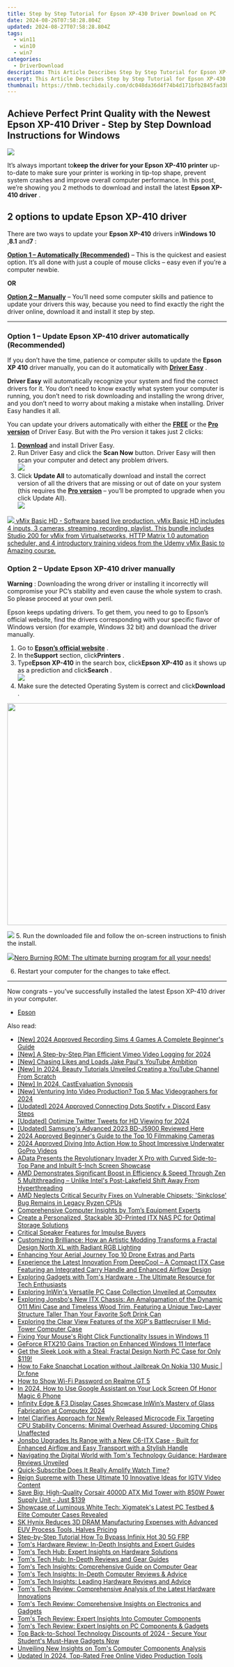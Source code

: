 ```yaml
---
title: Step by Step Tutorial for Epson XP-430 Driver Download on PC
date: 2024-08-26T07:58:28.804Z
updated: 2024-08-27T07:58:28.804Z
tags:
  - win11
  - win10
  - win7
categories:
  - DriverDownload
description: This Article Describes Step by Step Tutorial for Epson XP-430 Driver Download on PC
excerpt: This Article Describes Step by Step Tutorial for Epson XP-430 Driver Download on PC
thumbnail: https://thmb.techidaily.com/dc048da36d4f74b4d171bfb2845fad3bf8d729c04e77596617ba912c21778696.jpg
---
```


## Achieve Perfect Print Quality with the Newest Epson XP-410 Driver - Step by Step Download Instructions for Windows

![](https://images.drivereasy.com/wp-content/uploads/2019/01/img_5c36f125db1db-300x280.jpg)

 It’s always important to**keep the driver for your Epson XP-410 printer** up-to-date to make sure your printer is working in tip-top shape, prevent system crashes and improve overall computer performance. In this post, we’re showing you 2 methods to download and install the latest **Epson XP-410 driver** .

## 2 options to update **Epson XP-410 driver**

 There are two ways to update your **Epson XP-410**  drivers in**Windows 10** ,**8.1** and**7** :

[**Option 1 – Automatically (Recommended)**](https://www.drivereasy.com/knowledge/epson-xp-410-driver-downloads-for-windows-step-by-step/#O1) – This is the quickest and easiest option. It’s all done with just a couple of mouse clicks – easy even if you’re a computer newbie.

**OR**

[**Option 2 – Manually**](https://tools.techidaily.com/drivereasy/download/) – You’ll need some computer skills and patience to update your drivers this way, because you need to find exactly the right the driver online, download it and install it step by step.

---

### **Option 1 – Update Epson XP-410 driver** **automatically (Recommended)**

 If you don’t have the time, patience or computer skills to update the **Epson XP 410**  driver manually, you can do it automatically with **[Driver Easy](https://tools.techidaily.com/drivereasy/download/)**  .

**Driver Easy** will automatically recognize your system and find the correct drivers for it. You don’t need to know exactly what system your computer is running, you don’t need to risk downloading and installing the wrong driver, and you don’t need to worry about making a mistake when installing. Driver Easy handles it all.

 You can update your drivers automatically with either the **[FREE](https://tools.techidaily.com/drivereasy/download/)**  or the **[Pro version](https://tools.techidaily.com/drivereasy/download/)**  of Driver Easy. But with the Pro version it takes just 2 clicks:

1. **[Download](https://tools.techidaily.com/drivereasy/download/)**  and install Driver Easy.
2. Run Driver Easy and click the **Scan Now** button. Driver Easy will then scan your computer and detect any problem drivers.  
![](https://images.drivereasy.com/wp-content/uploads/2019/01/img_5c36f8b6118be.jpg)
3. Click **Update All** to automatically download and install the correct version of all the drivers that are missing or out of date on your system (this requires the **[Pro version](https://tools.techidaily.com/drivereasy/download/)**  – you’ll be prompted to upgrade when you click Update All).  
![](https://images.drivereasy.com/wp-content/uploads/2019/01/img_5c36f88e80359.jpg)

<!-- affiliate ads begin -->
<a href="https://secure.2checkout.com/order/checkout.php?PRODS=4718728&QTY=1&AFFILIATE=108875&CART=1"> <img src="https://secure.avangate.com/images/merchant/ce9a6fb2becc2d235e62b125e9260102/products/vMixCallScreenshot1-large.jpg" border="0"> vMix Basic HD - Software based live production. vMix Basic HD includes 4 inputs, 3 cameras, streaming, recording, playlist. 
This bundle includes Studio 200 for vMix from Virtualsetworks, HTTP Matrix 1.0 automation scheduler, and 4 introductory training videos from the Udemy vMix Basic to Amazing course. </a>
<!-- affiliate ads end -->
### Option 2 – Update **Epson XP-410 driver**  manually

**Warning** : Downloading the wrong driver or installing it incorrectly will compromise your PC’s stability and even cause the whole system to crash. So please proceed at your own peril.

 Epson keeps updating drivers. To get them, you need to go to Epson’s official website, find the drivers corresponding with your specific flavor of Windows version (for example, Windows 32 bit) and download the driver manually.

1. Go to **[Epson’s official website](https://epson.com/usa)**  .
2. In the**Support** section, click**Printers** .
3. Type**Epson XP-410** in the search box, click**Epson XP-410** as it shows up as a prediction and click**Search** .  
![](https://images.drivereasy.com/wp-content/uploads/2019/01/img_5c36ff8484b3c.jpg)
4. Make sure the detected Operating System is correct and click**Download** .  
<!-- affiliate ads begin -->
<a href="https://coinrule.sjv.io/c/5597632/1958379/18409" target="_top" id="1958379"><img src="//a.impactradius-go.com/display-ad/18409-1958379" border="0" alt="" width="856" height="508"/></a><img height="0" width="0" src="https://imp.pxf.io/i/5597632/1958379/18409" style="position:absolute;visibility:hidden;" border="0" />
<!-- affiliate ads end -->
![](https://images.drivereasy.com/wp-content/uploads/2019/01/img_5c37008ced976.jpg)
5. Run the downloaded file and follow the on-screen instructions to finish the install.
<!-- affiliate ads begin -->
<a href="https://store.nero.com/order/checkout.php?PRODS=39694080&QTY=1&AFFILIATE=108875&CART=1"><img src="http://cdnwww.nero.com/nero-com-wAssets/img/banners/2023/nbr/fire/Screenshot_1red_gb.jpg" border="0">Nero Burning ROM:
The ultimate burning program for all your needs!</a>
<!-- affiliate ads end -->
6. Restart your computer for the changes to take effect.

---

 Now congrats – you’ve successfully installed the latest Epson XP-410 driver in your computer.

* [Epson](https://tools.techidaily.com/drivereasy/download/)

<ins class="adsbygoogle"
     style="display:block"
     data-ad-format="autorelaxed"
     data-ad-client="ca-pub-7571918770474297"
     data-ad-slot="1223367746"></ins>



<ins class="adsbygoogle"
     style="display:block"
     data-ad-client="ca-pub-7571918770474297"
     data-ad-slot="8358498916"
     data-ad-format="auto"
     data-full-width-responsive="true"></ins>

<span class="atpl-alsoreadstyle">Also read:</span>
<div><ul>
<li><a href="https://screen-mirroring-recording.techidaily.com/new-2024-approved-recording-sims-4-games-a-complete-beginners-guide/"><u>[New] 2024 Approved  Recording Sims 4 Games  A Complete Beginner's Guide</u></a></li>
<li><a href="https://on-screen-recording.techidaily.com/new-a-step-by-step-plan-efficient-vimeo-video-logging-for-2024/"><u>[New] A Step-by-Step Plan  Efficient Vimeo Video Logging for 2024</u></a></li>
<li><a href="https://youtube-docs.techidaily.com/hasing-likes-and-loads-jake-pauls-youtube-ambition/"><u>[New] Chasing Likes and Loads  Jake Paul's YouTube Ambition</u></a></li>
<li><a href="https://facebook-video-share.techidaily.com/new-in-2024-beauty-tutorials-unveiled-creating-a-youtube-channel-from-scratch/"><u>[New] In 2024, Beauty Tutorials Unveiled  Creating a YouTube Channel From Scratch</u></a></li>
<li><a href="https://desktop-recording.techidaily.com/new-in-2024-castevaluation-synopsis/"><u>[New] In 2024, CastEvaluation Synopsis</u></a></li>
<li><a href="https://fox-glue.techidaily.com/new-venturing-into-video-production-top-5-mac-videographers-for-2024/"><u>[New] Venturing Into Video Production? Top 5 Mac Videographers for 2024</u></a></li>
<li><a href="https://discord-videos.techidaily.com/updated-2024-approved-connecting-dots-spotify-plus-discord-easy-steps/"><u>[Updated] 2024 Approved  Connecting Dots  Spotify + Discord Easy Steps</u></a></li>
<li><a href="https://twitter-videos.techidaily.com/updated-optimize-twitter-tweets-for-hd-viewing-for-2024/"><u>[Updated] Optimize Twitter Tweets for HD Viewing for 2024</u></a></li>
<li><a href="https://fox-cloud.techidaily.com/updated-samsungs-advanced-2023-bd-j5900-reviewed-here/"><u>[Updated] Samsung's Advanced 2023 BD-J5900 Reviewed Here</u></a></li>
<li><a href="https://fox-hovers.techidaily.com/2024-approved-beginners-guide-to-the-top-10-filmmaking-cameras/"><u>2024 Approved  Beginner's Guide to the Top 10 Filmmaking Cameras</u></a></li>
<li><a href="https://vp-tips.techidaily.com/2024-approved-diving-into-action-how-to-shoot-impressive-underwater-gopro-videos/"><u>2024 Approved  Diving Into Action  How to Shoot Impressive Underwater GoPro Videos</u></a></li>
<li><a href="https://hardware-help.techidaily.com/adata-presents-the-revolutionary-invader-x-pro-with-curved-side-to-top-pane-and-inbuilt-5-inch-screen-showcase/"><u>AData Presents the Revolutionary Invader X Pro with Curved Side-to-Top Pane and Inbuilt 5-Inch Screen Showcase</u></a></li>
<li><a href="https://hardware-help.techidaily.com/amd-demonstrates-significant-boost-in-efficiency-and-speed-through-zen-5-multithreading-unlike-intels-post-lakefield-shift-away-from-hyperthreading/"><u>AMD Demonstrates Significant Boost in Efficiency & Speed Through Zen 5 Multithreading – Unlike Intel's Post-Lakefield Shift Away From Hyperthreading</u></a></li>
<li><a href="https://hardware-help.techidaily.com/amd-neglects-critical-security-fixes-on-vulnerable-chipsets-sinkclose-bug-remains-in-legacy-ryzen-cpus/"><u>AMD Neglects Critical Security Fixes on Vulnerable Chipsets; 'Sinkclose' Bug Remains in Legacy Ryzen CPUs</u></a></li>
<li><a href="https://hardware-help.techidaily.com/comprehensive-computer-insights-by-toms-equipment-experts/"><u>Comprehensive Computer Insights by Tom’s Equipment Experts</u></a></li>
<li><a href="https://hardware-help.techidaily.com/create-a-personalized-stackable-3d-printed-itx-nas-pc-for-optimal-storage-solutions/"><u>Create a Personalized, Stackable 3D-Printed ITX NAS PC for Optimal Storage Solutions</u></a></li>
<li><a href="https://buynow-tips.techidaily.com/critical-speaker-features-for-impulse-buyers/"><u>Critical Speaker Features for Impulse Buyers</u></a></li>
<li><a href="https://hardware-help.techidaily.com/customizing-brilliance-how-an-artistic-modding-transforms-a-fractal-design-north-xl-with-radiant-rgb-lighting/"><u>Customizing Brilliance: How an Artistic Modding Transforms a Fractal Design North XL with Radiant RGB Lighting</u></a></li>
<li><a href="https://extra-lessons.techidaily.com/enhancing-your-aerial-journey-top-10-drone-extras-and-parts/"><u>Enhancing Your Aerial Journey  Top 10 Drone Extras and Parts</u></a></li>
<li><a href="https://hardware-help.techidaily.com/experience-the-latest-innovation-from-deepcool-a-compact-itx-case-featuring-an-integrated-carry-handle-and-enhanced-airflow-design/"><u>Experience the Latest Innovation From DeepCool – A Compact ITX Case Featuring an Integrated Carry Handle and Enhanced Airflow Design</u></a></li>
<li><a href="https://hardware-help.techidaily.com/exploring-gadgets-with-toms-hardware-the-ultimate-resource-for-tech-enthusiasts/"><u>Exploring Gadgets with Tom's Hardware - The Ultimate Resource for Tech Enthusiasts</u></a></li>
<li><a href="https://hardware-help.techidaily.com/exploring-inwins-versatile-pc-case-collection-unveiled-at-computex/"><u>Exploring InWin's Versatile PC Case Collection Unveiled at Computex</u></a></li>
<li><a href="https://hardware-help.techidaily.com/exploring-jonsbos-new-itx-chassis-an-amalgamation-of-the-dynamic-o11-mini-case-and-timeless-wood-trim-featuring-a-unique-two-layer-structure-taller-than-you1/"><u>Exploring Jonsbo's New ITX Chassis: An Amalgamation of the Dynamic O11 Mini Case and Timeless Wood Trim, Featuring a Unique Two-Layer Structure Taller Than Your Favorite Soft Drink Can</u></a></li>
<li><a href="https://hardware-help.techidaily.com/exploring-the-clear-view-features-of-the-xgps-battlecruiser-ii-mid-tower-computer-case/"><u>Exploring the Clear View Features of the XGP's Battlecruiser II Mid-Tower Computer Case</u></a></li>
<li><a href="https://win-howtos.techidaily.com/fixing-your-mouses-right-click-functionality-issues-in-windows-11/"><u>Fixing Your Mouse's Right Click Functionality Issues in Windows 11</u></a></li>
<li><a href="https://network-issues.techidaily.com/geforce-rtx210-gains-traction-on-enhanced-windows-11-interface/"><u>GeForce RTX210 Gains Traction on Enhanced Windows 11 Interface</u></a></li>
<li><a href="https://hardware-help.techidaily.com/get-the-sleek-look-with-a-steal-fractal-design-north-pc-case-for-only-119/"><u>Get the Sleek Look with a Steal: Fractal Design North PC Case for Only $119!</u></a></li>
<li><a href="https://location-social.techidaily.com/how-to-fake-snapchat-location-without-jailbreak-on-nokia-130-music-drfone-by-drfone-virtual-android/"><u>How to Fake Snapchat Location without Jailbreak On Nokia 130 Music | Dr.fone</u></a></li>
<li><a href="https://easy-unlock-android.techidaily.com/how-to-show-wi-fi-password-on-realme-gt-5-by-drfone-android/"><u>How to Show Wi-Fi Password on Realme GT 5</u></a></li>
<li><a href="https://easy-unlock-android.techidaily.com/in-2024-how-to-use-google-assistant-on-your-lock-screen-of-honor-magic-6-phone-by-drfone-android/"><u>In 2024, How to Use Google Assistant on Your Lock Screen Of Honor Magic 6 Phone</u></a></li>
<li><a href="https://hardware-help.techidaily.com/infinity-edge-and-f3-display-cases-showcase-inwins-mastery-of-glass-fabrication-at-computex-2024/"><u>Infinity Edge & F3 Display Cases Showcase InWin’s Mastery of Glass Fabrication at Computex 2024</u></a></li>
<li><a href="https://hardware-help.techidaily.com/intel-clarifies-approach-for-newly-released-microcode-fix-targeting-cpu-stability-concerns-minimal-overhead-assured-upcoming-chips-unaffected/"><u>Intel Clarifies Approach for Newly Released Microcode Fix Targeting CPU Stability Concerns: Minimal Overhead Assured; Upcoming Chips Unaffected</u></a></li>
<li><a href="https://hardware-help.techidaily.com/jonsbo-upgrades-its-range-with-a-new-c6-itx-case-built-for-enhanced-airflow-and-easy-transport-with-a-stylish-handle/"><u>Jonsbo Upgrades Its Range with a New C6-ITX Case - Built for Enhanced Airflow and Easy Transport with a Stylish Handle</u></a></li>
<li><a href="https://hardware-help.techidaily.com/navigating-the-digital-world-with-toms-technology-guidance-hardware-reviews-unveiled/"><u>Navigating the Digital World with Tom's Technology Guidance: Hardware Reviews Unveiled</u></a></li>
<li><a href="https://youtube-sure.techidaily.com/-subscribe-does-it-really-amplify-watch-time/"><u>Quick-Subscribe  Does It Really Amplify Watch Time?</u></a></li>
<li><a href="https://instagram-clips.techidaily.com/reign-supreme-with-these-ultimate-10-innovative-ideas-for-igtv-video-content/"><u>Reign Supreme with These Ultimate 10 Innovative Ideas for IGTV Video Content</u></a></li>
<li><a href="https://hardware-help.techidaily.com/1723964478143-save-big-high-quality-corsair-4000d-atx-mid-tower-with-850w-power-supply-unit-just-139/"><u>Save Big: High-Quality Corsair 4000D ATX Mid Tower with 850W Power Supply Unit - Just $139</u></a></li>
<li><a href="https://hardware-help.techidaily.com/showcase-of-luminous-white-tech-xigmateks-latest-pc-testbed-and-elite-computer-cases-revealed/"><u>Showcase of Luminous White Tech: Xigmatek's Latest PC Testbed & Elite Computer Cases Revealed</u></a></li>
<li><a href="https://hardware-help.techidaily.com/sk-hynix-reduces-3d-dram-manufacturing-expenses-with-advanced-euv-process-tools-halves-pricing/"><u>SK Hynix Reduces 3D DRAM Manufacturing Expenses with Advanced EUV Process Tools, Halves Pricing</u></a></li>
<li><a href="https://bypass-frp.techidaily.com/step-by-step-tutorial-how-to-bypass-infinix-hot-30-5g-frp-by-drfone-android/"><u>Step-by-Step Tutorial How To Bypass Infinix Hot 30 5G FRP</u></a></li>
<li><a href="https://hardware-help.techidaily.com/toms-hardware-review-in-depth-insights-and-expert-guides/"><u>Tom's Hardware Review: In-Depth Insights and Expert Guides</u></a></li>
<li><a href="https://hardware-help.techidaily.com/toms-tech-hub-expert-insights-on-hardware-solutions/"><u>Tom's Tech Hub: Expert Insights on Hardware Solutions</u></a></li>
<li><a href="https://hardware-help.techidaily.com/toms-tech-hub-in-depth-reviews-and-gear-guides/"><u>Tom's Tech Hub: In-Depth Reviews and Gear Guides</u></a></li>
<li><a href="https://hardware-help.techidaily.com/toms-tech-insights-comprehensive-guide-on-computer-gear/"><u>Tom's Tech Insights: Comprehensive Guide on Computer Gear</u></a></li>
<li><a href="https://hardware-help.techidaily.com/toms-tech-insights-in-depth-computer-reviews-and-advice/"><u>Tom's Tech Insights: In-Depth Computer Reviews & Advice</u></a></li>
<li><a href="https://hardware-help.techidaily.com/toms-tech-insights-leading-hardware-reviews-and-advice/"><u>Tom's Tech Insights: Leading Hardware Reviews and Advice</u></a></li>
<li><a href="https://hardware-help.techidaily.com/toms-tech-review-comprehensive-analysis-of-the-latest-hardware-innovations/"><u>Tom's Tech Review: Comprehensive Analysis of the Latest Hardware Innovations</u></a></li>
<li><a href="https://hardware-help.techidaily.com/toms-tech-review-comprehensive-insights-on-electronics-and-gadgets/"><u>Tom's Tech Review: Comprehensive Insights on Electronics and Gadgets</u></a></li>
<li><a href="https://hardware-help.techidaily.com/toms-tech-review-expert-insights-into-computer-components/"><u>Tom's Tech Review: Expert Insights Into Computer Components</u></a></li>
<li><a href="https://hardware-help.techidaily.com/1723964481921-toms-tech-review-expert-insights-on-pc-components-and-gadgets/"><u>Tom's Tech Review: Expert Insights on PC Components & Gadgets</u></a></li>
<li><a href="https://hardware-help.techidaily.com/top-back-to-school-technology-discounts-of-2024-secure-your-students-must-have-gadgets-now/"><u>Top Back-to-School Technology Discounts of 2024 - Secure Your Student's Must-Have Gadgets Now</u></a></li>
<li><a href="https://hardware-help.techidaily.com/unveiling-new-insights-on-toms-computer-components-analysis/"><u>Unveiling New Insights on Tom's Computer Components Analysis</u></a></li>
<li><a href="https://smart-video-editing.techidaily.com/updated-in-2024-top-rated-free-online-video-production-tools/"><u>Updated In 2024, Top-Rated Free Online Video Production Tools</u></a></li>
</ul></div>
